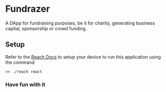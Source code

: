 # Fundrazer

A DApp for fundraising purposes, be it for charity, generating business capital, sponsorship or crowd funding.

## Setup

Refer to the [Reach Docs](https://docs.reach.sh/quickstart/#quickstart) to setup your device to run this application using the command

```shell
>> ./reach react
```

### Have fun with it
